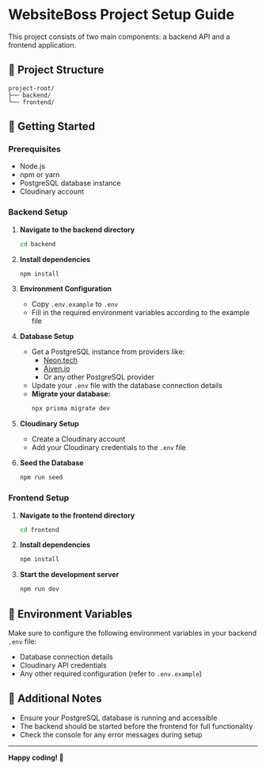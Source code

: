 # WebsiteBoss Project Setup Guide

This project consists of two main components: a backend API and a frontend application.

## 📁 Project Structure

```
project-root/
├── backend/
└── frontend/
```

## 🚀 Getting Started

### Prerequisites

- Node.js
- npm or yarn
- PostgreSQL database instance
- Cloudinary account

### Backend Setup

1. **Navigate to the backend directory**
   ```bash
   cd backend
   ```

2. **Install dependencies**
   ```bash
   npm install
   ```

3. **Environment Configuration**
   - Copy `.env.example` to `.env`
   - Fill in the required environment variables according to the example file

4. **Database Setup**
   - Get a PostgreSQL instance from providers like:
     - [Neon.tech](https://neon.tech)
     - [Aiven.io](https://aiven.io)
     - Or any other PostgreSQL provider
   - Update your `.env` file with the database connection details
   - **Migrate your database:**
     ```bash
     npx prisma migrate dev
     ```

5. **Cloudinary Setup**
   - Create a Cloudinary account
   - Add your Cloudinary credentials to the `.env` file

6. **Seed the Database**
   ```bash
   npm run seed
   ```

### Frontend Setup

1. **Navigate to the frontend directory**
   ```bash
   cd frontend
   ```

2. **Install dependencies**
   ```bash
   npm install
   ```

3. **Start the development server**
   ```bash
   npm run dev
   ```

## 🔧 Environment Variables

Make sure to configure the following environment variables in your backend `.env` file:

- Database connection details
- Cloudinary API credentials
- Any other required configuration (refer to `.env.example`)

## 📝 Additional Notes

- Ensure your PostgreSQL database is running and accessible
- The backend should be started before the frontend for full functionality
- Check the console for any error messages during setup

---

**Happy coding! 🎉**